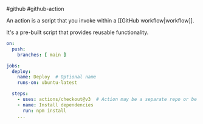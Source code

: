 #github #github-action

An action is a script that you invoke within a [[GitHub workflow|workflow]].

It's a pre-built script that provides reusable functionality.

```yml
on:
  push:
    branches: [ main ]

jobs:
  deploy:
    name: Deploy  # Optional name
    runs-on: ubuntu-latest

  steps:
    - uses: actions/checkout@v3  # Action may be a separate repo or be placed in your repo with the workflow using it.
    - name: Install dependencies
      run: npm install
    ...
```
